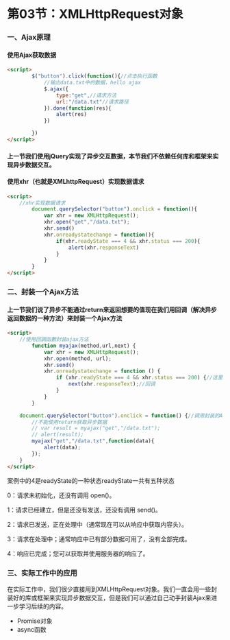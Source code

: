# 第03节：XMLHttpRequest对象

### 一、Ajax原理

#### 使用Ajax获取数据
``` html
<script>
        $("button").click(function(){//点击执行函数
            //输出data.txt中的数据，hello ajax
            $.ajax({
                type:"get",//请求方法
                url:"/data.txt"//请求路径
            }).done(function(res){
                alert(res)
            })

        })
</script>
```
#### 上一节我们使用jQuery实现了异步交互数据，本节我们不依赖任何库和框架来实现异步数据交互。


 #### 使用xhr（也就是XMLhttpRequest）实现数据请求
``` html
<script>
    //xhr实现数据请求
        document.querySelector("button").onclick = function(){
            var xhr = new XMLHttpRequest();
            xhr.open("get","/data.txt");
            xhr.send()
            xhr.onreadystatechange = function(){
                if(xhr.readyState === 4 && xhr.status === 200){
                    alert(xhr.responseText)
                }
            }
        }
</script>
```



### 二、封装一个Ajax方法

#### 上一节我们说了异步不能通过return来返回想要的值现在我们用回调（解决异步返回数据的一种方法）来封装一个Ajax方法

``` html
<script>
    //使用回調函數封装ajax方法
        function myajax(method,url,next) {
            var xhr = new XMLHttpRequest();
            xhr.open(method, url);
            xhr.send()
            xhr.onreadystatechange = function () {
                if (xhr.readyState === 4 && xhr.status === 200) {//这里的4是readystate的一种状态
                    next(xhr.responseText);//回调
                }
            }
        }

    document.querySelector("button").onclick = function() {//调用封装的Ajax
        //不能使用return获取异步数据
        // var result = myajax("get","/data.txt");
        // alert(result);
        myajax("get","/data.txt",function(data){
            alert(data);
        });
    }
</script>
```
案例中的4是readyState的一种状态readyState一共有五种状态

0：请求未初始化，还没有调用 open()。

1：请求已经建立，但是还没有发送，还没有调用 send()。

2：请求已发送，正在处理中（通常现在可以从响应中获取内容头）。

3：请求在处理中；通常响应中已有部分数据可用了，没有全部完成。

4：响应已完成；您可以获取并使用服务器的响应了。




### 三、实际工作中的应用

在实际工作中，我们很少直接用到XMLHttpRequest对象。我们一直会用一些封装好的库或框架来实现异步数据交互，但是我们可以通过自己动手封装Ajax来进一步学习后续的内容。

* Promise对象
* async函数